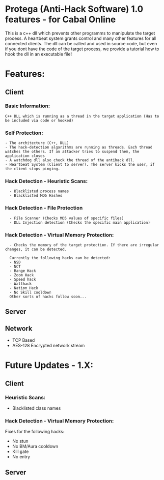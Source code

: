 # Protega (Anti-Hack Software) 1.0 features -  for Cabal Online
This is a c++ dll which prevents other programms to manipulate the target process. A heartbeat system grants control and many other features for all connected clients. The dll can be called and used in source code, but even if you dont have the code of the target process, we provide a tutorial how to hook the dll in an executable file!

# Features:
## Client
###  Basic Information:
    C++ DLL which is running as a thread in the target application (Has to be included via code or hooked)
    
###  Self Protection:
    - The architecture (C++, DLL)
    - The hack-detection algorithms are running as threads. Each thread watches the others. If an attacker tries to suspend them, the application closes
    - A watchdog dll also check the thread of the antihack dll. 
    - Heartbeat System (Client to server). The server kicks the user, if the client stops pinging.
    
### Hack Detection - Heuristic Scans:
      - Blacklisted process names
      - Blacklisted MD5 Hashes
### Hack Detection - File Protection
      - File Scanner (Checks MD5 values of specific files)
      - DLL Injection detection (Checks the specific main application)
### Hack Detection - Virtual Memory Protection:
      - Checks the memory of the target protection. If there are irregular changes, it can be detected.
      
      Currently the following hacks can be detected:
      - NSD
      - NCT
      - Range Hack
      - Zoom Hack
      - Speed hack
      - Wallhack
      - Nation Hack
      - No Skill cooldown
      Other sorts of hacks follow soon...
 ## Server
 
 ## Network
 - TCP Based
 - AES-128 Encrypted network stream

# Future Updates - 1.X:
## Client
### Heuristic Scans:
- Blacklisted class names

### Hack Detection - Virtual Memory Protection:
Fixes for the following hacks:
- No stun
- No BM/Aura cooldown
- Kill gate
- No entry

## Server
